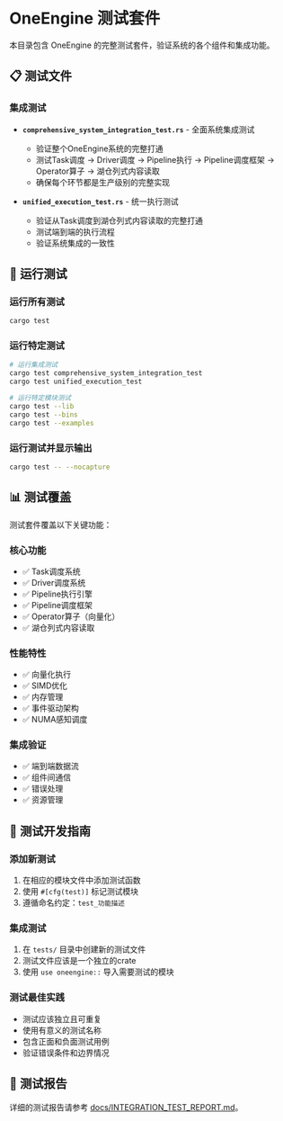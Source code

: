 # OneEngine 测试套件

本目录包含 OneEngine 的完整测试套件，验证系统的各个组件和集成功能。

## 📋 测试文件

### 集成测试
- **`comprehensive_system_integration_test.rs`** - 全面系统集成测试
  - 验证整个OneEngine系统的完整打通
  - 测试Task调度 → Driver调度 → Pipeline执行 → Pipeline调度框架 → Operator算子 → 湖仓列式内容读取
  - 确保每个环节都是生产级别的完整实现

- **`unified_execution_test.rs`** - 统一执行测试
  - 验证从Task调度到湖仓列式内容读取的完整打通
  - 测试端到端的执行流程
  - 验证系统集成的一致性

## 🧪 运行测试

### 运行所有测试
```bash
cargo test
```

### 运行特定测试
```bash
# 运行集成测试
cargo test comprehensive_system_integration_test
cargo test unified_execution_test

# 运行特定模块测试
cargo test --lib
cargo test --bins
cargo test --examples
```

### 运行测试并显示输出
```bash
cargo test -- --nocapture
```

## 📊 测试覆盖

测试套件覆盖以下关键功能：

### 核心功能
- ✅ Task调度系统
- ✅ Driver调度系统
- ✅ Pipeline执行引擎
- ✅ Pipeline调度框架
- ✅ Operator算子（向量化）
- ✅ 湖仓列式内容读取

### 性能特性
- ✅ 向量化执行
- ✅ SIMD优化
- ✅ 内存管理
- ✅ 事件驱动架构
- ✅ NUMA感知调度

### 集成验证
- ✅ 端到端数据流
- ✅ 组件间通信
- ✅ 错误处理
- ✅ 资源管理

## 🔧 测试开发指南

### 添加新测试
1. 在相应的模块文件中添加测试函数
2. 使用 `#[cfg(test)]` 标记测试模块
3. 遵循命名约定：`test_功能描述`

### 集成测试
1. 在 `tests/` 目录中创建新的测试文件
2. 测试文件应该是一个独立的crate
3. 使用 `use oneengine::` 导入需要测试的模块

### 测试最佳实践
- 测试应该独立且可重复
- 使用有意义的测试名称
- 包含正面和负面测试用例
- 验证错误条件和边界情况

## 📝 测试报告

详细的测试报告请参考 [docs/INTEGRATION_TEST_REPORT.md](../docs/INTEGRATION_TEST_REPORT.md)。
